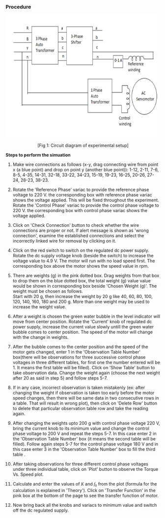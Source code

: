 ### Procedure

<div align="center">							
<img  alt="" src="./images/cktdplant.png" height="400" width="830" >
<p style="text-align:center">[Fig 1: Circuit diagram of experimental setup]</p>
</div>

**Steps to perform the simuation**


1. Make wire connections as follows (x-y, drag connecting wire from point x (a blue point) and drop on point y (another blue point)):
1-12, 2-11, 7-6, 8-5, 4-35, 14-31, 32-18, 33-22, 34-23, 15-19, 19-23, 16-25, 20-26, 27-24, 28-23, 38-23.

2. Rotate the 'Reference Phase' variac to provide the reference phase voltage to 220 V. the corresponding box with reference phase variac shows the voltage applied.
This will be fixed throughout the experiment. Rotate the 'Control Phase' variac to provide the control phase voltage to 220 V. the corresponding box with control phase variac shows the voltage applied.

3. Click on 'Check Connection' button to check whether the wire connections are proper or not. If alert message is shown as 'wrong connection', 
examine the established connections and select the incorrectly linked wire for removal by clicking on it.

4. Click on the red switch to switch on the regulated dc power supply. Rotate the dc supply voltage knob (beside the switch) to increase the voltage value to 4.9 V. The motor will run with no load speed first. The corresponding box above the motor shows the speed value in rpm.

5. There are weights (g) in the pink dotted box. Drag weights from that box to drop them on the blue dotted box, the total weight (g) value value would be shown in corresponding box beside 'Chosen Weight (g)'. The weight must be chosen as follows.<br/>
Start with 20 g, then increase the weight by 20 g like 40, 60, 80, 100, 120, 140, 160, 180 and 200 g. More than one weight may be used to increase the weight value.

6. After a weight is chosen the green water bubble in the level indicator will move from center position. Rotate the 'Current' knob of regulated dc power supply, increase the current value slowly untill the green water bubble comes to center position. The speed of the motor will change with the change in weights.

7. After the bubble comes to the center position and the speed of the motor gets changed, enter 1 in the 'Observation Table Number' box(there will be observations for three successive control phase voltages in three different tables, for first one the number entered will be 1. It means the first table will be filled). Click on 'Show Table' button to take observation data.
Change the weight again (choose the next weight after 20 as said in step 5) and follow steps 5-7.

8. If in any case, incorrect observation is taken mistakenly (ex: after changing the weight if observation is taken too early before the motor speed changes,
then there will be same data in two consecutive rows in a table. That will result in wrong plot), then click on 'Delete Row' button to delete that particular observation table row and take the reading again.

9. After changing the weights upto 200 g with control phase voltage 220 V, bring the current knob to its minimum value and change the control phase voltage to 200 V and repeat the steps 5-7.
In this case enter 2 in the 'Observation Table Number' box (it means the second table will be filled).
Follow again steps 5-7 for the control phase voltage 180 V and in this case enter 3 in the 'Observation Table Number' box to fill the third table .

10. After taking observations for three different control phase voltages under three individual table, click on 'Plot' button to observe the Torque Vs. Speed plot.

11. Calculate and enter the values of <span style="font-family:'Times New Roman'"><i>K</i></span> and <span style="font-family:'Bodoni MT'"><i>f</i><sub>0</sub></span> from the plot (formula for the calculation is explained in 'Theory').
Click on 'Transfer Function' in the pink box at the bottom of the page to see the transfer function of motor.

12. Now bring back all the knobs and variacs to minimum value and switch off the dc regulated supply.
